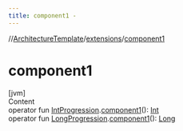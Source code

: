 ```yaml
---
title: component1 -
---
```

//[ArchitectureTemplate](../index.md)/[extensions](index.md)/[component1](component1.md)



# component1  
[jvm]  
Content  
operator fun [IntProgression](https://kotlinlang.org/api/latest/jvm/stdlib/kotlin.ranges/-int-progression/index.html).[component1](component1.md)(): [Int](https://kotlinlang.org/api/latest/jvm/stdlib/kotlin/-int/index.html)  
operator fun [LongProgression](https://kotlinlang.org/api/latest/jvm/stdlib/kotlin.ranges/-long-progression/index.html).[component1](component1.md)(): [Long](https://kotlinlang.org/api/latest/jvm/stdlib/kotlin/-long/index.html)  




